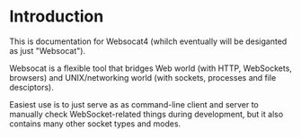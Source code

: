 # Introduction

This is documentation for Websocat4 (whilch eventually will be desiganted as just "Websocat").

Websocat is a flexible tool that bridges Web world (with HTTP, WebSockets, browsers) 
and UNIX/networking world (with sockets, processes and file desciptors).

Easiest use is to just serve as as command-line client and server to manually check WebSocket-related
things during development, but it also contains many other socket types and modes.
